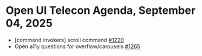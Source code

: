 Open UI Telecon Agenda, September 04, 2025
===================================
* [command invokers] scroll command [#1220](https://github.com/openui/open-ui/issues/1220)
* Open a11y questions for overflow/carousels [#1265](https://github.com/openui/open-ui/issues/1265)

